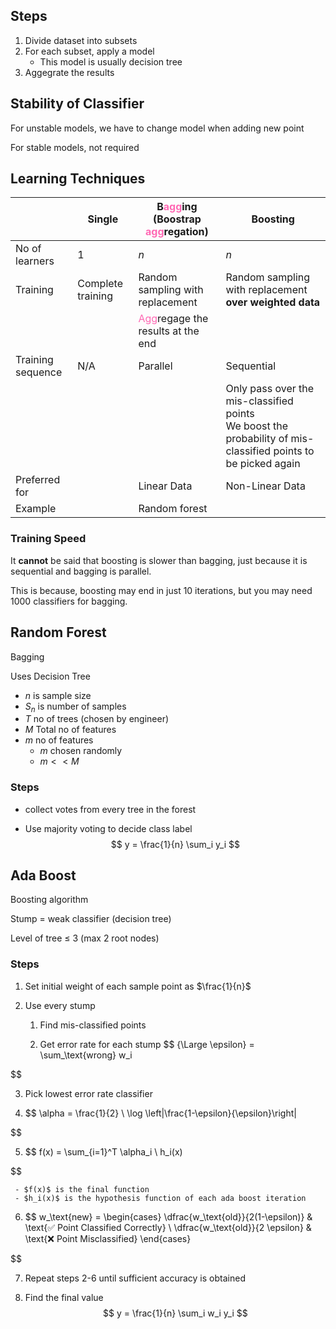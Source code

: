 ## Steps

1. Divide dataset into subsets
2. For each subset, apply a model
     - This model is usually decision tree
3. Aggegrate the results

## Stability of Classifier

For unstable models, we have to change model when adding new point

For stable models, not required

## Learning Techniques

|                   | Single            | B<span style="color:hotpink">agg</span>ing<br />(Boostrap <span style="color:hotpink">agg</span>regation) | Boosting                                                     |
| ----------------- | ----------------- | ------------------------------------------------------------ | ------------------------------------------------------------ |
| No of learners    | 1                 | $n$                                                          | $n$                                                          |
| Training          | Complete training | Random sampling with replacement                             | Random sampling with replacement **over weighted data**      |
|                   |                   | <span style="color:hotpink">Agg</span>regage the results at the end |                                                              |
| Training sequence | N/A               | Parallel                                                     | Sequential                                                   |
|                   |                   |                                                              | Only pass over the mis-classified points<br />We boost the probability of mis-classified points to be picked again |
| Preferred for     |                   | Linear Data                                                  | Non-Linear Data                                              |
| Example           |                   | Random forest                                                |                                                              |

### Training Speed

It **cannot** be said that boosting is slower than bagging, just because it is sequential and bagging is parallel.

This is because, boosting may end in just 10 iterations, but you may need 1000 classifiers for bagging.

## Random Forest

Bagging

Uses Decision Tree

- $n$ is sample size
- $S_n$ is number of samples
- $T$ no of trees (chosen by engineer)
- $M$ Total no of features
- $m$ no of features
    - $m$ chosen randomly
    - $m << M$

### Steps

- collect votes from every tree in the forest

- Use majority voting to decide class label
   $$
  y = \frac{1}{n} \sum_i y_i
   $$

## Ada Boost

Boosting algorithm

Stump = weak classifier (decision tree)

Level of tree $\le$ 3 (max 2 root nodes)

### Steps

1. Set initial weight of each sample point as $\frac{1}{n}$

2. Use every stump

   1. Find mis-classified points

   2. Get error rate for each stump
     $$
      {\Large \epsilon} = \sum_\text{wrong} w_i
      
$$

3. Pick lowest error rate classifier

4. $$
   \alpha = \frac{1}{2} \ \log \left|\frac{1-\epsilon}{\epsilon}\right|
   
$$

5. $$
   f(x) = \sum_{i=1}^T \alpha_i \ h_i(x)
   
$$

     - $f(x)$ is the final function
     - $h_i(x)$ is the hypothesis function of each ada boost iteration

6. $$
   w_\text{new} = 
   \begin{cases}
   \dfrac{w_\text{old}}{2(1-\epsilon)} & \text{✅ Point Classified Correctly}  \\   \dfrac{w_\text{old}}{2 \epsilon} & \text{❌ Point Misclassified}
   \end{cases}
   
$$

7. Repeat steps 2-6 until sufficient accuracy is obtained

8. Find the final value
   $$
   y = \frac{1}{n} \sum_i w_i y_i
   $$
